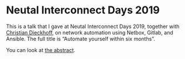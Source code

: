 # Neutal Interconnect Days 2019

This is a talk that I gave at Neutal Interconnect Days 2019, together with
[Christian Dieckhoff](https://gitlab.com/ChrisDeh), on network automation using
Netbox, Gitlab, and Ansible. The full title is “Automate yourself within six
months”.

You can look at [the abstract](./abstract.md).
